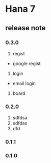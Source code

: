 # Hana 7

## release note

### 0.3.0

1. regist
- google regist
1. login
- email login

1. board

### 0.2.0

1. sdfdsa
1. sdfdas
1. dfd

### 0.1.1

### 0.1.0
